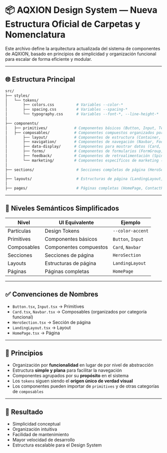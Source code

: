 # 📦 AQXION Design System — Nueva Estructura Oficial de Carpetas y Nomenclatura

Este archivo define la arquitectura actualizada del sistema de componentes de AQXION, basado en principios de simplicidad y organización funcional para escalar de forma eficiente y modular.

---

## 🌐 Estructura Principal

```bash
src/
├── styles/
│   └── tokens/
│       ├── colors.css          # Variables --color-*
│       ├── spacing.css         # Variables --spacing-*
│       └── typography.css      # Variables --font-*, --line-height-*
│
├── components/
│   ├── primitives/            # Componentes básicos (Button, Input, Text, etc.)
│   ├── composables/           # Componentes compuestos organizados por funcionalidad
│       ├── layout/            # Componentes de estructura (Container, Section)
│       ├── navigation/        # Componentes de navegación (Navbar, Footer)
│       ├── data-display/      # Componentes para mostrar datos (Card, FeatureCard)
│       ├── forms/             # Componentes de formularios (FormGroup, InputGroup)
│       ├── feedback/          # Componentes de retroalimentación (Spinner, Callout)
│       └── marketing/         # Componentes específicos de marketing (CTABox, HeroContent)
│
├── sections/                   # Secciones completas de página (HeroSection, TestimonialsSection)
│
├── layouts/                    # Estructuras de página (LandingLayout, DashboardLayout)
│
├── pages/                      # Páginas completas (HomePage, ContactPage)
```

---

## 🧬 Niveles Semánticos Simplificados

| Nivel      | UI Equivalente                | Ejemplo                |
|------------|-------------------------------|------------------------|
| Partículas | Design Tokens                 | `--color-accent`       |
| Primitives | Componentes básicos           | `Button`, `Input`      |
| Composables| Componentes compuestos        | `Card`, `Navbar`       |
| Secciones  | Secciones de página           | `HeroSection`          |
| Layouts    | Estructuras de página         | `LandingLayout`        |
| Páginas    | Páginas completas             | `HomePage`             |

---

## ✅ Convenciones de Nombres

- `Button.tsx`, `Input.tsx` → Primitives
- `Card.tsx`, `Navbar.tsx` → Composables (organizados por categoría funcional)
- `HeroSection.tsx` → Sección de página
- `LandingLayout.tsx` → Layout
- `HomePage.tsx` → Página

---

## 🧠 Principios

- Organización por **funcionalidad** en lugar de por nivel de abstracción
- Estructura **simple y plana** para facilitar la navegación
- Componentes agrupados por su **propósito** en el sistema
- Los `tokens` siguen siendo el **origen único de verdad visual**
- Los componentes pueden importar de `primitives` y de otras categorías de `composables`

---

## 🚀 Resultado

- Simplicidad conceptual
- Organización intuitiva
- Facilidad de mantenimiento
- Mayor velocidad de desarrollo
- Estructura escalable para el Design System